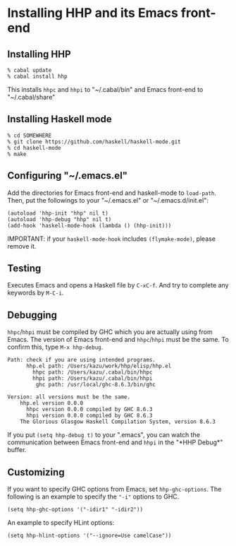 # Installing HHP and its Emacs front-end

## Installing HHP

```
% cabal update
% cabal install hhp
```

This installs `hhpc` and `hhpi` to "\~/.cabal/bin" and Emacs front-end to "\~/.cabal/share"

## Installing Haskell mode

```
% cd SOMEWHERE
% git clone https://github.com/haskell/haskell-mode.git
% cd haskell-mode
% make
```

## Configuring "\~/.emacs.el"

Add the directories for Emacs front-end and haskell-mode to `load-path`.
Then, put the followings to your "\~/.emacs.el" or "\~/.emacs.d/init.el":

```
(autoload 'hhp-init "hhp" nil t)
(autoload 'hhp-debug "hhp" nil t)
(add-hook 'haskell-mode-hook (lambda () (hhp-init)))
```

IMPORTANT: if your `haskell-mode-hook` includes `(flymake-mode)`, please remove it.

## Testing

Executes Emacs and opens a Haskell file by `C-xC-f`. And try to complete any keywords by `M-C-i`.

## Debugging

`hhpc`/`hhpi` must be compiled by GHC which you are actually using from Emacs. The version of Emacs front-end and `hhpc`/`hhpi` must be the same. To confirm this, type `M-x hhp-debug`.

```
Path: check if you are using intended programs.
	  hhp.el path: /Users/kazu/work/hhp/elisp/hhp.el
	    hhpc path: /Users/kazu/.cabal/bin/hhpc
	    hhpi path: /Users/kazu/.cabal/bin/hhpi
	     ghc path: /usr/local/ghc-8.6.3/bin/ghc

Version: all versions must be the same.
	hhp.el version 0.0.0
	  hhpc version 0.0.0 compiled by GHC 8.6.3
	  hhpi version 0.0.0 compiled by GHC 8.6.3
	The Glorious Glasgow Haskell Compilation System, version 8.6.3
```

If you put `(setq hhp-debug t)` to your ".emacs", you can watch the communication between Emacs front-end and `hhpi` in the "\*HHP Debug\*" buffer.

## Customizing

If you want to specify GHC options from Emacs, set `hhp-ghc-options`. 
The following is an example to specify the `"-i"` options to GHC.

```
(setq hhp-ghc-options '("-idir1" "-idir2"))
```

An example to specify HLint options:

```
(setq hhp-hlint-options '("--ignore=Use camelCase"))
```

